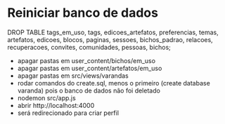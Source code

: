 # Reiniciar banco de dados

DROP TABLE tags_em_uso, tags, edicoes_artefatos, preferencias, temas, artefatos, edicoes, blocos, paginas, sessoes, bichos_padrao, relacoes, recuperacoes, convites, comunidades, pessoas, bichos;

- apagar pastas em user_content/bichos/em_uso
- apagar pastas em user_content/artefatos/em_uso
- apagar pastas em src/views/varandas
- rodar comandos do create.sql, menos o primeiro (create database varanda) pois o banco de dados não foi deletado
- nodemon src/app.js
- abrir http://localhost:4000
- será redirecionado para criar perfil